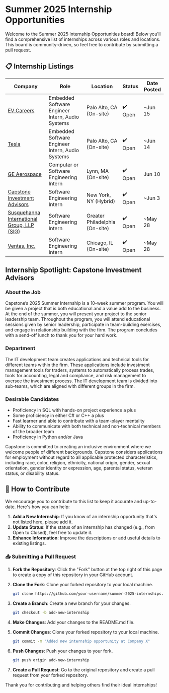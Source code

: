 # Summer 2025 Internship Opportunities

Welcome to the Summer 2025 Internship Opportunities board! Below you'll find a comprehensive list of internships across various roles and locations. This board is community-driven, so feel free to contribute by submitting a pull request.

## 📋 Internship Listings

| Company | Role | Location | Status | Date Posted |
|---------|------|----------|--------|-------------|
| [EV.Careers](https://www.linkedin.com/jobs/view/3949571694) | Embedded Software Engineer Intern, Audio Systems | Palo Alto, CA (On-site) | ✔️ Open | ~Jun 15 |
| [Tesla](https://www.linkedin.com/jobs/view/3950983460) | Embedded Software Engineer Intern, Audio Systems | Palo Alto, CA (On-site) | ✔️ Open | ~Jun 14 |
| [GE Aerospace](https://www.linkedin.com/jobs/view/3947189806) | Computer or Software Engineering Intern | Lynn, MA (On-site) | ✔️ Open | Jun 10|
| [Capstone Investment Advisors](https://www.linkedin.com/jobs/view/3935094651) | Software Engineering Intern | New York, NY (Hybrid) | ✔️ Open | ~Jun 3 |
| [Susquehanna International Group, LLP (SIG)](https://www.linkedin.com/jobs/view/3935094651) | Software Engineering Intern | Greater Philadelphia (On-site) | ✔️ Open | ~May 28 |
| [Ventas, Inc.](https://www.linkedin.com/jobs/view/3933764183) | Software Engineering Intern | Chicago, IL (On-site) | ✔️ Open | ~May 28 |


## Internship Spotlight: Capstone Investment Advisors

### About the Job
Capstone’s 2025 Summer Internship is a 10-week summer program. You will be given a project that is both educational and a value add to the business. At the end of the summer, you will present your project to the senior leadership team. Throughout the program, you will attend educational sessions given by senior leadership, participate in team-building exercises, and engage in relationship building with the firm. The program concludes with a send-off lunch to thank you for your hard work.

### Department
The IT development team creates applications and technical tools for different teams within the firm. These applications include investment management tools for traders, systems to automatically process trades, tools for accounting, legal and compliance, and risk management to oversee the investment process. The IT development team is divided into sub-teams, which are aligned with different groups in the firm.

### Desirable Candidates
- Proficiency in SQL with hands-on project experience a plus
- Some proficiency in either C# or C++ a plus
- Fast learner and able to contribute with a team-player mentality
- Ability to communicate with both technical and non-technical members of the broader team
- Proficiency in Python and/or Java

Capstone is committed to creating an inclusive environment where we welcome people of different backgrounds. Capstone considers applications for employment without regard to all applicable protected characteristics, including race, color, religion, ethnicity, national origin, gender, sexual orientation, gender identity or expression, age, parental status, veteran status, or disability status.

## 📜 How to Contribute

We encourage you to contribute to this list to keep it accurate and up-to-date. Here's how you can help:

1. **Add a New Internship**: If you know of an internship opportunity that's not listed here, please add it.
2. **Update Status**: If the status of an internship has changed (e.g., from Open to Closed), feel free to update it.
3. **Enhance Information**: Improve the descriptions or add useful details to existing listings.

### 📥 Submitting a Pull Request

1. **Fork the Repository**: Click the "Fork" button at the top right of this page to create a copy of this repository in your GitHub account.
2. **Clone the Fork**: Clone your forked repository to your local machine.
   ```bash
   git clone https://github.com/your-username/summer-2025-internships.git
   ```
3. **Create a Branch**: Create a new branch for your changes.
   ```bash
   git checkout -b add-new-internship
   ```
4. **Make Changes**: Add your changes to the README.md file.

5. **Commit Changes**: Clone your forked repository to your local machine.
   ```bash
   git commit -m "Added new internship opportunity at Company X"
   ```
6. **Push Changes**: Push your changes to your fork.
   ```bash
   git push origin add-new-internship
   ```
7. **Create a Pull Request**: Go to the original repository and create a pull request from your forked repository.


Thank you for contributing and helping others find their ideal internships!


